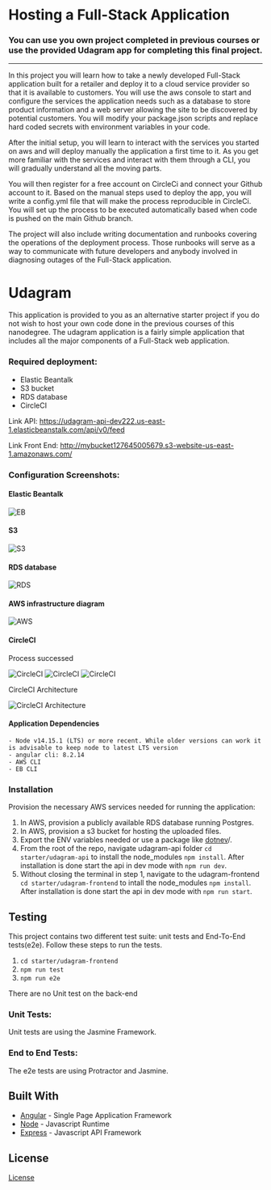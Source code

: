 # Hosting a Full-Stack Application

### **You can use you own project completed in previous courses or use the provided Udagram app for completing this final project.**

---

In this project you will learn how to take a newly developed Full-Stack application built for a retailer and deploy it to a cloud service provider so that it is available to customers. You will use the aws console to start and configure the services the application needs such as a database to store product information and a web server allowing the site to be discovered by potential customers. You will modify your package.json scripts and replace hard coded secrets with environment variables in your code.

After the initial setup, you will learn to interact with the services you started on aws and will deploy manually the application a first time to it. As you get more familiar with the services and interact with them through a CLI, you will gradually understand all the moving parts.

You will then register for a free account on CircleCi and connect your Github account to it. Based on the manual steps used to deploy the app, you will write a config.yml file that will make the process reproducible in CircleCi. You will set up the process to be executed automatically based when code is pushed on the main Github branch.

The project will also include writing documentation and runbooks covering the operations of the deployment process. Those runbooks will serve as a way to communicate with future developers and anybody involved in diagnosing outages of the Full-Stack application.

# Udagram

This application is provided to you as an alternative starter project if you do not wish to host your own code done in the previous courses of this nanodegree. The udagram application is a fairly simple application that includes all the major components of a Full-Stack web application.


### Required deployment:

- Elastic Beantalk
- S3 bucket
- RDS database
- CircleCI

Link API: https://udagram-api-dev222.us-east-1.elasticbeanstalk.com/api/v0/feed

Link Front End: http://mybucket127645005679.s3-website-us-east-1.amazonaws.com/

### Configuration Screenshots:

#### Elastic Beantalk

![EB](https://github.com/mabothien/deployment-project/blob/main/udagram/docs/images/EB.PNG?raw=true)

#### S3

![S3](https://github.com/mabothien/deployment-project/blob/main/udagram/docs/images/S3.PNG?raw=true)

#### RDS database

![RDS](https://github.com/mabothien/deployment-project/blob/main/udagram/docs/images/RDS.PNG?raw=true)

#### AWS infrastructure diagram

![AWS](https://github.com/mabothien/deployment-project/blob/main/udagram/docs/images/AWS.png?raw=true)

#### CircleCI

Process successed

![CircleCI](https://github.com/mabothien/deployment-project/blob/main/udagram/docs/images/CircleCI.PNG?raw=true)
![CircleCI](https://github.com/mabothien/deployment-project/blob/main/udagram/docs/images/circlePass.PNG?raw=true)
![CircleCI](https://github.com/mabothien/deployment-project/blob/main/udagram/docs/images/circleSetting.PNG?raw=true)

CircleCI Architecture

![CircleCI Architecture](https://github.com/mabothien/deployment-project/blob/main/udagram/docs/images/CirclePipeline.png?raw=true)

#### Application Dependencies

```
- Node v14.15.1 (LTS) or more recent. While older versions can work it is advisable to keep node to latest LTS version
- angular cli: 8.2.14
- AWS CLI
- EB CLI
```

### Installation

Provision the necessary AWS services needed for running the application:

1. In AWS, provision a publicly available RDS database running Postgres. <Place holder for link to classroom article>
1. In AWS, provision a s3 bucket for hosting the uploaded files. <Place holder for tlink to classroom article>
1. Export the ENV variables needed or use a package like [dotnev](https://www.npmjs.com/package/dotenv)/.
1. From the root of the repo, navigate udagram-api folder `cd starter/udagram-api` to install the node_modules `npm install`. After installation is done start the api in dev mode with `npm run dev`.
1. Without closing the terminal in step 1, navigate to the udagram-frontend `cd starter/udagram-frontend` to intall the node_modules `npm install`. After installation is done start the api in dev mode with `npm run start`.

## Testing

This project contains two different test suite: unit tests and End-To-End tests(e2e). Follow these steps to run the tests.

1. `cd starter/udagram-frontend`
1. `npm run test`
1. `npm run e2e`

There are no Unit test on the back-end

### Unit Tests:

Unit tests are using the Jasmine Framework.

### End to End Tests:

The e2e tests are using Protractor and Jasmine.

## Built With

- [Angular](https://angular.io/) - Single Page Application Framework
- [Node](https://nodejs.org) - Javascript Runtime
- [Express](https://expressjs.com/) - Javascript API Framework

## License

[License](LICENSE.txt)
